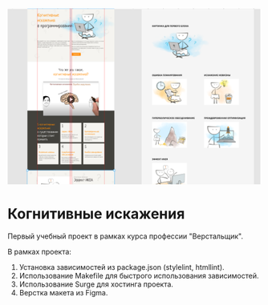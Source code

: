 <img src='/image.png' alt='image'>

# Когнитивные искажения

Первый учебный проект в рамках курса профессии "Верстальщик".


В рамках проекта:

1. Установка зависимостей из package.json (stylelint, htmllint).
2. Использование Makefile для быстрого использования зависимостей.
3. Использование Surge для хостинга проекта.
4. Верстка макета из Figma.
